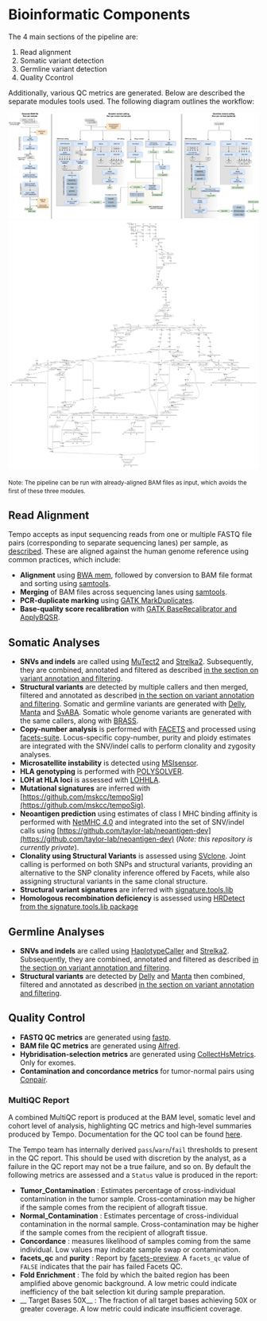 # Bioinformatic Components

The 4 main sections of the pipeline are:
1. Read alignment
2. Somatic variant detection
3. Germline variant detection
4. Quality Ccontrol

Additionally, various QC metrics are generated. Below are described the separate modules tools used. The following diagram outlines the workflow:

<img id="diagram" src="./pipeline-flowchart.png"/>
<img id="dag" src="./dag.png"/>

<small>Note: The pipeline can be run with already-aligned BAM files as input, which avoids the first of these three modules.</small>

## Read Alignment

Tempo accepts as input sequencing reads from one or multiple FASTQ file pairs (corresponding to separate sequencing lanes) per sample, as [described](running-the-pipeline.md#the-mapping-file). These are aligned against the human genome reference using common practices, which include:
* __Alignment__ using [BWA mem](http://bio-bwa.sourceforge.net/), followed by conversion to BAM file format and sorting using [samtools](https://samtools.github.io).
* __Merging__ of BAM files across sequencing lanes using [samtools](https://samtools.github.io).
* __PCR-duplicate marking__ using [GATK MarkDuplicates](https://software.broadinstitute.org/gatk).
* __Base-quality score recalibration__ with [GATK BaseRecalibrator and ApplyBQSR](https://software.broadinstitute.org/gatk/).


## Somatic Analyses

* __SNVs and indels__ are called using [MuTect2](https://software.broadinstitute.org/gatk/documentation/tooldocs/4.beta.4/org_broadinstitute_hellbender_tools_walkers_mutect_Mutect2.php) and [Strelka2](https://github.com/Illumina/strelka). Subsequently, they are combined, annotated and filtered as described [in the section on variant annotation and filtering](variant-annotation-and-filtering.md#somatic-snvs-and-indels).
* __Structural variants__ are detected by multiple callers and then merged, filtered and annotated as described [in the section on variant annotation and filtering](variant-annotation-and-filtering.md#somatic-and-germline-svs). Somatic and germline variants are generated with [Delly](https://github.com/dellytools/delly), [Manta](https://github.com/Illumina/manta) and [SvABA](https://github.com/walaj/svaba). Somatic whole genome variants are generated with the same callers, along with [BRASS](https://github.com/cancerit/BRASS).
* __Copy-number analysis__ is performed with [FACETS](https://github.com/mskcc/facets) and processed using [facets-suite](https://github.com/mskcc/facets-suite). Locus-specific copy-number, purity and ploidy estimates are integrated with the SNV/indel calls to perform clonality and zygosity analyses.
* __Microsatellite instability__ is detected using [MSIsensor](https://github.com/ding-lab/msisensor).
* __HLA genotyping__ is performed with [POLYSOLVER](https://software.broadinstitute.org/cancer/cga/polysolver).
* __LOH at HLA loci__ is assessed with [LOHHLA](https://github.com/mskcc/lohhla).
* __Mutational signatures__ are inferred with [https://github.com/mskcc/tempoSig](https://github.com/mskcc/tempoSig).
* __Neoantigen prediction__ using estimates of class I MHC binding affinity is performed with [NetMHC 4.0](https://www.ncbi.nlm.nih.gov/pubmed/28978689) and integrated into the set of SNV/indel calls using [https://github.com/taylor-lab/neoantigen-dev](https://github.com/taylor-lab/neoantigen-dev) (_Note: this repository is currently private_).
* __Clonality using Structural Variants__ is assessed using [SVclone](https://github.com/mcmero/SVclone). Joint calling is performed on both SNPs and structural variants, providing an alternative to the SNP clonality inference offered by Facets, while also assigning structural variants in the same clonal structure.
* __Structural variant signatures__ are inferred with [signature.tools.lib](https://github.com/Nik-Zainal-Group/signature.tools.lib)
* __Homologous recombination deficiency__ is assessed using [HRDetect from the signature.tools.lib package](https://github.com/Nik-Zainal-Group/signature.tools.lib)

## Germline Analyses

* __SNVs and indels__ are called using [HaplotypeCaller](https://software.broadinstitute.org/gatk/documentation/tooldocs/4.0.8.0/org_broadinstitute_hellbender_tools_walkers_haplotypecaller_HaplotypeCaller.php) and [Strelka2](https://github.com/Illumina/strelka). Subsequently, they are combined, annotated and filtered as described [in the section on variant annotation and filtering](variant-annotation-and-filtering.md#germline-snvs-and-indels).
* __Structural variants__ are detected by [Delly](https://github.com/dellytools/delly) and [Manta](https://github.com/Illumina/manta) then combined, filtered and annotated as described [in the section on variant annotation and filtering](variant-annotation-and-filtering.md#somatic-and-germline-svs).


## Quality Control

* __FASTQ QC metrics__ are generated using [fastp](https://github.com/OpenGene/fastp).
* __BAM file QC metrics__ are generated using [Alfred](https://github.com/tobiasrausch/alfred).
* __Hybridisation-selection metrics__ are generated using [CollectHsMetrics](https://software.broadinstitute.org/gatk/documentation/tooldocs/4.beta.6/picard_analysis_directed_CollectHsMetrics.php). Only for exomes.
* __Contamination and concordance metrics__ for tumor-normal pairs using [Conpair](https://github.com/mskcc/Conpair).

### MultiQC Report

A combined MultiQC report is produced at the BAM level, somatic level and cohort level of analysis, highlighting QC metrics and high-level summaries produced by Tempo. Documentation for the QC tool can be found [here](https://multiqc.info/docs/).

The Tempo team has internally derived `pass`/`warn`/`fail` thresholds to present in the QC report. This should be used with discretion by the analyst, as a failure in the QC report may not be a true failure, and so on. By default the following metrics are assessed and a `Status` value is produced in the report:
* __Tumor_Contamination__ : Estimates percentage of cross-individual contamination in the tumor sample. Cross-contamination may be higher if the sample comes from the recipient of allograft tissue.
* __Normal_Contamination__ : Estimates percentage of cross-individual contamination in the normal sample. Cross-contamination may be higher if the sample comes from the recipient of allograft tissue.
* __Concordance__ : measures likelihood of samples coming from the same individual. Low values may indicate sample swap or contamination.
* __facets_qc__ and __purity__ : Report by [facets-preview](https://github.com/taylor-lab/facets-preview). A `facets_qc` value of `FALSE` indicates that the pair has failed Facets QC. 
* __Fold Enrichment__ : The fold by which the baited region has been amplified above genomic background. A low metric could indicate inefficiency of the bait selection kit during sample preparation.
* __ Target Bases 50X__ : The fraction of all target bases achieving 50X or greater coverage. A low metric could indicate insufficient coverage. 


